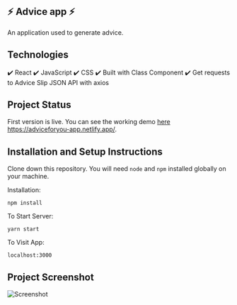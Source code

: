 ## :zap: Advice app :zap:

An application used to generate advice.

## Technologies

:heavy_check_mark: React
:heavy_check_mark: JavaScript
:heavy_check_mark: CSS
:heavy_check_mark: Built with Class Component
:heavy_check_mark: Get requests to Advice Slip JSON API with axios

## Project Status

First version is live. You can see the working demo [here](https://adviceforyou-app.netlify.app/) https://adviceforyou-app.netlify.app/. 

## Installation and Setup Instructions

Clone down this repository. You will need `node` and `npm` installed globally on your machine.  

Installation:

`npm install`  

To Start Server:

`yarn start`  

To Visit App:

`localhost:3000`

## Project Screenshot

![Screenshot](https://user-images.githubusercontent.com/64004289/122676170-11b53d00-d1dd-11eb-8681-0d1705e900ae.png)


